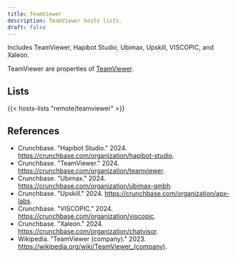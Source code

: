 ```yaml
---
title: TeamViewer
description: TeamViewer hosts lists.
draft: false
---
```


Includes TeamViewer, Hapibot Studio, Ubimax, Upskill, VISCOPIC, and Xaleon.

TeamViewer are properties of [TeamViewer](https://teamviewer.com/).

## Lists

{{< hosts-lists "remote/teamviewer" >}}

## References

+ Crunchbase. "Hapibot Studio." 2024. https://crunchbase.com/organization/hapibot-studio.
+ Crunchbase. "TeamViewer." 2024. https://crunchbase.com/organization/teamviewer.
+ Crunchbase. "Ubimax." 2024. https://crunchbase.com/organization/ubimax-gmbh.
+ Crunchbase. "Upskill." 2024. https://crunchbase.com/organization/apx-labs.
+ Crunchbase. "VISCOPIC." 2024. https://crunchbase.com/organization/viscopic.
+ Crunchbase. "Xaleon." 2024. https://crunchbase.com/organization/chatvisor.
+ Wikipedia. "TeamViewer (company)." 2023. https://wikipedia.org/wiki/TeamViewer_(company).
